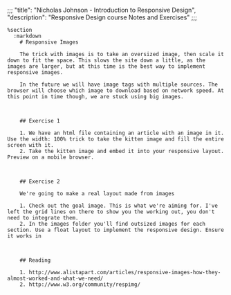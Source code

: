;;;
"title": "Nicholas Johnson - Introduction to Responsive Design",
"description": "Responsive Design course Notes and Exercises"
;;;

    %section
      :markdown
        # Responsive Images

        The trick with images is to take an oversized image, then scale it down to fit the space. This slows the site down a little, as the images are larger, but at this time is the best way to implement responsive images.

        In the future we will have image tags with multiple sources. The browser will choose which image to download based on network speed. At this point in time though, we are stuck using big images.



        ## Exercise 1

        1. We have an html file containing an article with an image in it. Use the width: 100% trick to take the kitten image and fill the entire screen with it.
        2. Take the kitten image and embed it into your responsive layout. Preview on a mobile browser.



        ## Exercise 2

        We're going to make a real layout made from images

        1. Check out the goal image. This is what we're aiming for. I've left the grid lines on there to show you the working out, you don't need to integrate them.
        2. In the images folder you'll find outsized images for each section. Use a float layout to implement the responsive design. Ensure it works in



        ## Reading

        1. http://www.alistapart.com/articles/responsive-images-how-they-almost-worked-and-what-we-need/
        2. http://www.w3.org/community/respimg/
